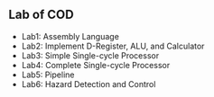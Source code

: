 ## Lab of COD

- Lab1: Assembly Language
- Lab2: Implement D-Register, ALU, and Calculator
- Lab3: Simple Single-cycle Processor
- Lab4: Complete Single-cycle Processor
- Lab5: Pipeline
- Lab6: Hazard Detection and Control